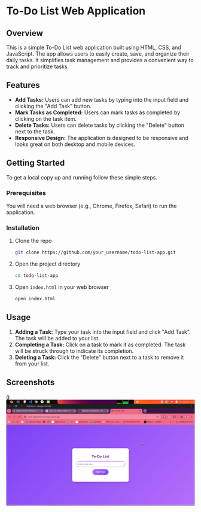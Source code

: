 # To-Do List Web Application

## Overview

This is a simple To-Do List web application built using HTML, CSS, and JavaScript. The app allows users to easily create, save, and organize their daily tasks. It simplifies task management and provides a convenient way to track and prioritize tasks.

## Features

- **Add Tasks:** Users can add new tasks by typing into the input field and clicking the "Add Task" button.
- **Mark Tasks as Completed:** Users can mark tasks as completed by clicking on the task item.
- **Delete Tasks:** Users can delete tasks by clicking the "Delete" button next to the task.
- **Responsive Design:** The application is designed to be responsive and looks great on both desktop and mobile devices.

## Getting Started

To get a local copy up and running follow these simple steps.

### Prerequisites

You will need a web browser (e.g., Chrome, Firefox, Safari) to run the application.

### Installation

1. Clone the repo
    ```sh
    git clone https://github.com/your_username/todo-list-app.git
    ```
2. Open the project directory
    ```sh
    cd todo-list-app
    ```
3. Open `index.html` in your web browser
    ```sh
    open index.html
    ```

## Usage

1. **Adding a Task:** Type your task into the input field and click "Add Task". The task will be added to your list.
2. **Completing a Task:** Click on a task to mark it as completed. The task will be struck through to indicate its completion.
3. **Deleting a Task:** Click the "Delete" button next to a task to remove it from your list.

## Screenshots
g
![To-Do List Screenshot](https://github.com/sajidhussaint/CodeAlpha_TODO_LIST/blob/main/todolists.png)
